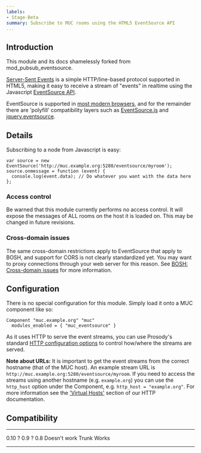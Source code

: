 ```yaml
---
labels:
- Stage-Beta
summary: Subscribe to MUC rooms using the HTML5 EventSource API
...
```


Introduction
------------

This module and its docs shamelessly forked from mod_pubsub_eventsource.

[Server-Sent Events](https://en.wikipedia.org/wiki/Server-sent_events)
is a simple HTTP/line-based protocol supported in HTML5, making it easy
to receive a stream of "events" in realtime using the Javascript
[EventSource
API](https://developer.mozilla.org/en-US/docs/Web/API/EventSource).

EventSource is supported in [most modern
browsers](http://caniuse.com/#feat=eventsource), and for the remainder
there are 'polyfill' compatibility layers such as
[EventSource.js](https://github.com/remy/polyfills/blob/master/EventSource.js)
and [jquery.eventsource](https://github.com/rwldrn/jquery.eventsource).

Details
-------

Subscribing to a node from Javascript is easy:

    var source = new EventSource('http://muc.example.org:5280/eventsource/myroom');
    source.onmessage = function (event) {
      console.log(event.data); // Do whatever you want with the data here
    };

### Access control

Be warned that this module currently performs no access control. It will expose
the messages of ALL rooms on the host it is loaded on. This may be changed in
future revisions.

### Cross-domain issues

The same cross-domain restrictions apply to EventSource that apply to
BOSH, and support for CORS is not clearly standardized yet. You may want
to proxy connections through your web server for this reason. See [BOSH:
Cross-domain
issues](https://prosody.im/doc/setting_up_bosh#proxying_requests) for
more information.

Configuration
-------------

There is no special configuration for this module. Simply load it onto a
MUC component like so:

    Component "muc.example.org" "muc"
      modules_enabled = { "muc_eventsource" }

As it uses HTTP to serve the event streams, you can use Prosody's
standard [HTTP configuration options](https://prosody.im/doc/http) to
control how/where the streams are served.

**Note about URLs:** It is important to get the event streams from the
correct hostname (that of the MUC host). An example stream URL is
`http://muc.example.org:5280/eventsource/myroom`. If you need to
access the streams using another hostname (e.g. `example.org`) you can
use the `http_host` option under the Component, e.g.
`http_host = "example.org"`. For more information see the ['Virtual
Hosts'](https://prosody.im/doc/http#virtual_hosts) section of our HTTP
documentation.

Compatibility
-------------

  ------- --------------
  0.10    ?
  0.9     ?
  0.8     Doesn't work
  Trunk   Works
  ------- --------------
